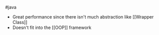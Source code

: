 #java 
* Great performance since there isn't much abstraction like [[Wrapper Class]]
* Doesn't fit into the [[OOP]] framework